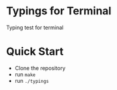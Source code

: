 # Typings for Terminal
Typing test for terminal


# Quick Start
- Clone the repository
- run `make`
- run `./typings`
